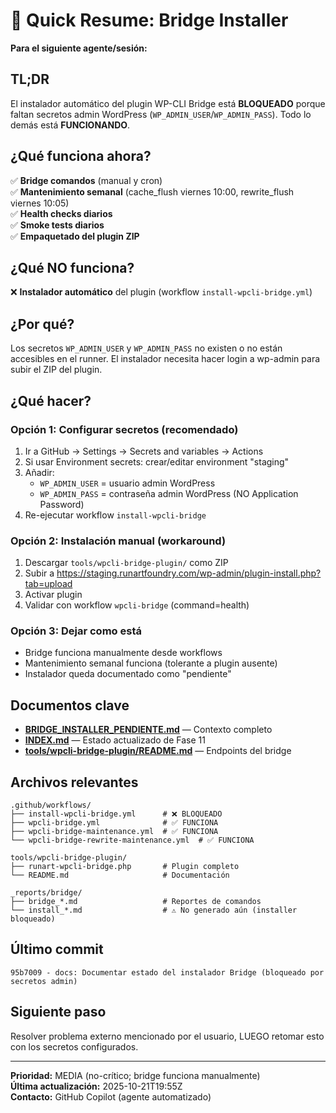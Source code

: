 # 🔗 Quick Resume: Bridge Installer

**Para el siguiente agente/sesión:**

## TL;DR

El instalador automático del plugin WP-CLI Bridge está **BLOQUEADO** porque faltan secretos admin WordPress (`WP_ADMIN_USER`/`WP_ADMIN_PASS`). Todo lo demás está **FUNCIONANDO**.

## ¿Qué funciona ahora?

✅ **Bridge comandos** (manual y cron)  
✅ **Mantenimiento semanal** (cache_flush viernes 10:00, rewrite_flush viernes 10:05)  
✅ **Health checks diarios**  
✅ **Smoke tests diarios**  
✅ **Empaquetado del plugin ZIP**  

## ¿Qué NO funciona?

❌ **Instalador automático** del plugin (workflow `install-wpcli-bridge.yml`)

## ¿Por qué?

Los secretos `WP_ADMIN_USER` y `WP_ADMIN_PASS` no existen o no están accesibles en el runner. El instalador necesita hacer login a wp-admin para subir el ZIP del plugin.

## ¿Qué hacer?

### Opción 1: Configurar secretos (recomendado)
1. Ir a GitHub → Settings → Secrets and variables → Actions
2. Si usar Environment secrets: crear/editar environment "staging"
3. Añadir:
   - `WP_ADMIN_USER` = usuario admin WordPress
   - `WP_ADMIN_PASS` = contraseña admin WordPress (NO Application Password)
4. Re-ejecutar workflow `install-wpcli-bridge`

### Opción 2: Instalación manual (workaround)
1. Descargar `tools/wpcli-bridge-plugin/` como ZIP
2. Subir a https://staging.runartfoundry.com/wp-admin/plugin-install.php?tab=upload
3. Activar plugin
4. Validar con workflow `wpcli-bridge` (command=health)

### Opción 3: Dejar como está
- Bridge funciona manualmente desde workflows
- Mantenimiento semanal funciona (tolerante a plugin ausente)
- Instalador queda documentado como "pendiente"

## Documentos clave

- **[BRIDGE_INSTALLER_PENDIENTE.md](./BRIDGE_INSTALLER_PENDIENTE.md)** — Contexto completo
- **[INDEX.md](./INDEX.md)** — Estado actualizado de Fase 11
- **[tools/wpcli-bridge-plugin/README.md](../tools/wpcli-bridge-plugin/README.md)** — Endpoints del bridge

## Archivos relevantes

```
.github/workflows/
├── install-wpcli-bridge.yml      # ❌ BLOQUEADO
├── wpcli-bridge.yml              # ✅ FUNCIONA
├── wpcli-bridge-maintenance.yml  # ✅ FUNCIONA
└── wpcli-bridge-rewrite-maintenance.yml  # ✅ FUNCIONA

tools/wpcli-bridge-plugin/
├── runart-wpcli-bridge.php       # Plugin completo
└── README.md                     # Documentación

_reports/bridge/
├── bridge_*.md                   # Reportes de comandos
└── install_*.md                  # ⚠️ No generado aún (installer bloqueado)
```

## Último commit

```
95b7009 - docs: Documentar estado del instalador Bridge (bloqueado por secretos admin)
```

## Siguiente paso

Resolver problema externo mencionado por el usuario, LUEGO retomar esto con los secretos configurados.

---

**Prioridad:** MEDIA (no-crítico; bridge funciona manualmente)  
**Última actualización:** 2025-10-21T19:55Z  
**Contacto:** GitHub Copilot (agente automatizado)
